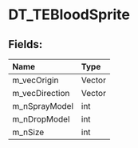 # DT_TEBloodSprite

## Fields:

| Name | Type |
| :--- | :--- |
| m_vecOrigin | Vector |
| m_vecDirection | Vector |
| m_nSprayModel | int |
| m_nDropModel | int |
| m_nSize | int |
